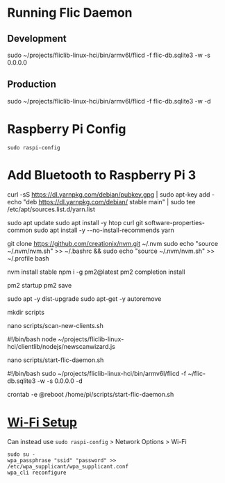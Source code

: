 # Running Flic Daemon

## Development
sudo ~/projects/fliclib-linux-hci/bin/armv6l/flicd -f flic-db.sqlite3 -w -s 0.0.0.0

## Production
sudo ~/projects/fliclib-linux-hci/bin/armv6l/flicd -f flic-db.sqlite3 -w -d


# Raspberry Pi Config
```shell
sudo raspi-config
```

# Add Bluetooth to Raspberry Pi 3
curl -sS https://dl.yarnpkg.com/debian/pubkey.gpg | sudo apt-key add -
echo "deb https://dl.yarnpkg.com/debian/ stable main" | sudo tee /etc/apt/sources.list.d/yarn.list

sudo apt update
sudo apt install -y htop curl git software-properties-common
sudo apt install -y --no-install-recommends yarn

git clone https://github.com/creationix/nvm.git ~/.nvm
sudo echo "source ~/.nvm/nvm.sh" >> ~/.bashrc && sudo echo "source ~/.nvm/nvm.sh" >> ~/.profile
bash

nvm install stable
npm i -g pm2@latest
pm2 completion install

pm2 startup
pm2 save

sudo apt -y dist-upgrade
sudo apt-get -y autoremove


mkdir scripts

nano scripts/scan-new-clients.sh

#!/bin/bash
node ~/projects/fliclib-linux-hci/clientlib/nodejs/newscanwizard.js

nano scripts/start-flic-daemon.sh

#!/bin/bash
sudo ~/projects/fliclib-linux-hci/bin/armv6l/flicd -f ~/flic-db.sqlite3 -w -s 0.0.0.0 -d


crontab -e
@reboot /home/pi/scripts/start-flic-daemon.sh


# [Wi-Fi Setup](https://www.raspberrypi.org/documentation/configuration/wireless/wireless-cli.md)
Can instead use `sudo raspi-config` > Network Options > Wi-Fi

```shell
sudo su -
wpa_passphrase "ssid" "password" >> /etc/wpa_supplicant/wpa_supplicant.conf
wpa_cli reconfigure
```
